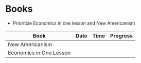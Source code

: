 # Books

- Prioritize Economics in one lesson and New Americanism

| Book | Date | Time | Progress |
|------|------|------|----------|
| New Americanism |
| Economics in One Lesson |
